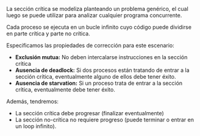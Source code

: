 La sección crítica se modeliza planteando un problema genérico, el cual luego se puede utilizar para analizar cualquier programa concurrente.

Cada proceso se ejecuta en un bucle infinito cuyo código puede dividirse en parte crítica y parte no crítica.

Especificamos las propiedades de corrección para este escenario:

- **Exclusión mutua:** No deben intercalarse instrucciones en la sección crítica
- **Ausencia de deadlock:** Si dos procesos están tratando de entrar a la sección crítica, eventualmente alguno de ellos debe tener éxito.
- **Ausencia de starvation:** Si un proceso trata de entrar a la sección crítica, eventualmente debe tener éxito.

Además, tendremos:

- La sección crítica debe progresar (finalizar eventualmente)
- La sección no-crítica no requiere progreso (puede terminar o entrar en un loop infinito).
